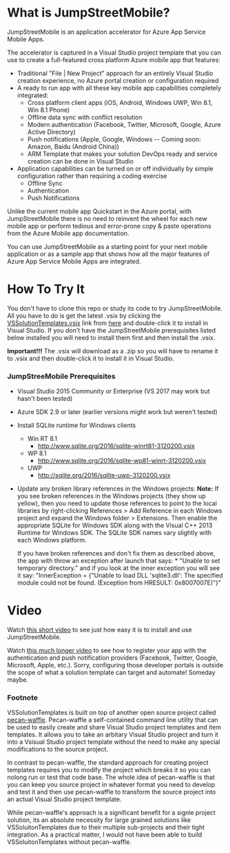 # What is JumpStreetMobile?
JumpStreetMobile is an application accelerator for Azure App Service Mobile Apps.

The accelerator is captured in a Visual Studio project template that you can use to create a full-featured cross platform 
Azure mobile app that features:
* Traditional "File | New Project" approach for an entirely Visual Studio creation experience, no Azure portal creation or 
configuration required
* A ready to run app with all these key mobile app capabilities completely integrated:
	* Cross platform client apps (iOS, Android, Windows UWP, Win 8.1, Win 8.1 Phone)
	* Offline data sync with conflict resolution
	* Modern authentication (Facebook, Twitter, Microsoft, Google, Azure Active Directory)
	* Push notifications (Apple, Google, Windows -- Coming soon: Amazon, Baidu (Android China))
	* ARM Template that makes your solution DevOps ready and service creation can be done in Visual Studio
* Application capabilities can be turned on or off individually by simple configuration rather than requiring a coding exercise
	* Offline Sync
	* Authentication
	* Push Notifications

Unlike the current mobile app Quickstart in the Azure portal, with JumpStreetMobile there is no need to reinvent the wheel 
for each new mobile app or perform tedious and error-prone copy & paste operations from the Azure Mobile app documentation.
 
You can use JumpStreetMobile as a starting point for your next mobile application or as a sample app that shows how all the 
major features of Azure App Service Mobile Apps are integrated.

# How To Try It
You don't have to clone this repo or study its code to try JumpStreetMobile. All you have to do is get the latest .vsix
by clicking the [VSSolutionTemplates.vsix](https://ci.appveyor.com/project/sayedihashimi/vssolutiontemplates/build/artifacts) link
from [here](https://ci.appveyor.com/project/sayedihashimi/vssolutiontemplates/build/artifacts) and double-click it to install
in Visual Studio.  If you don't have the JumpStreetMobile prerequisites listed below installed you will need to install them
first and then install the .vsix.<br/>

**Important!!!**  The .vsix will download as a .zip so you will have to rename it to .vsix and then double-click it to
install it in Visual Studio.

### JumpStreeMobile Prerequisites
* Visual Studio 2015 Community or Enterprise (VS 2017 may work but hasn't been tested)
* Azure SDK 2.9 or later (earlier versions might work but weren't tested)
* Install SQLite runtime for Windows clients
	* Win RT 8.1
		* http://www.sqlite.org/2016/sqlite-winrt81-3120200.vsix 
	* WP 8.1
		* http://www.sqlite.org/2016/sqlite-wp81-winrt-3120200.vsix
	* UWP
		* http://sqlite.org/2016/sqlite-uwp-3120200.vsix
* Update any broken library references in the Windows projects:
	**Note:** If you see broken references in the Windows projects (they show up yellow), then you need to update those
	references to point to the local libraries by right-clicking References > Add Reference in each Windows project and
	expand the Windows folder > Extensions. Then enable the appropriate SQLite for Windows SDK along with the Visual 
	C++ 2013 Runtime for Windows SDK. The SQLite SDK names vary slightly with each Windows platform.

	If you have broken references and don't fix them as described above, the app with throw an exception after launch 
	that says:
		* "Unable to set temporary directory." and if you look at the inner exception you will see it say: "InnerException
		 = {"Unable to load DLL 'sqlite3.dll': The specified module could not be found. (Exception from HRESULT: 0x8007007E)"}"


# Video
Watch [this short video](http://myshortvid) to see just how easy it is to install and use JumpStreetMobile.

Watch [this much longer video](http://mylongervid) to see how to register your app with the authentication and push 
notification providers (Facebook, Twitter, Google, Microsoft, Apple, etc.).  Sorry, configuring those developer portals
is outside the scope of what a solution template can target and automate!  Someday maybe.

### Footnote
VSSolutionTemplates is built on top of another open source project called [pecan-waffle](https://github.com/ligershark/pecan-waffle).
Pecan-waffle a self-contained command line utility that can be used to easily create and share Visual Studio project templates
and item templates.  It allows you to take an arbitary Visual Studio project and turn it into a Vsisual Studio project template
without the need to make any special modifications to the source project.  

In contrast to pecan-waffle, the standard approach for creating project templates requires you to modify the project which breaks
it so you can nolong run or test that code base. The whole idea of pecan-waffle is that you can keep you source project in whatever
format you need to develop and test it and then use pecan-waffle to transform the source project into an actual Visual Studio
project template.

While pecan-waffle's approach is a significant benefit for a signle project solution, its an absolute necessity for large grained
solutions like VSSoluitonTemplates due to their multiple sub-projects and their tight integration.  As a practical matter, I would
not have been able to build VSSoluitonTemplates without pecan-waffle.
